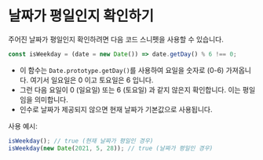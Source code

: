 # 날짜가 평일인지 확인하기

주어진 날짜가 평일인지 확인하려면 다음 코드 스니펫을 사용할 수 있습니다.

```js
const isWeekday = (date = new Date()) => date.getDay() % 6 !== 0;
```

- 이 함수는 `Date.prototype.getDay()`를 사용하여 요일을 숫자로 (0-6) 가져옵니다. 여기서 일요일은 0 이고 토요일은 6 입니다.
- 그런 다음 요일이 0 (일요일) 또는 6 (토요일) 과 같지 않은지 확인합니다. 이는 평일임을 의미합니다.
- 인수로 날짜가 제공되지 않으면 현재 날짜가 기본값으로 사용됩니다.

사용 예시:

```js
isWeekday(); // true (현재 날짜가 평일인 경우)
isWeekday(new Date(2021, 5, 28)); // true (날짜가 평일인 경우)
```
